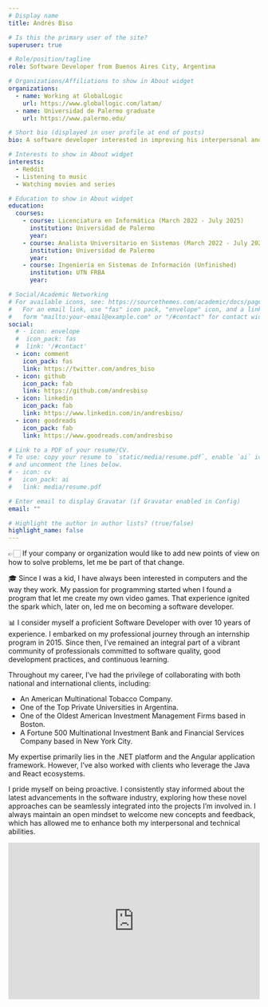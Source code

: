```yaml
---
# Display name
title: Andrés Biso

# Is this the primary user of the site?
superuser: true

# Role/position/tagline
role: Software Developer from Buenos Aires City, Argentina

# Organizations/Affiliations to show in About widget
organizations:
  - name: Working at GlobalLogic
    url: https://www.globallogic.com/latam/
  - name: Universidad de Palermo graduate
    url: https://www.palermo.edu/

# Short bio (displayed in user profile at end of posts)
bio: A software developer interested in improving his interpersonal and technical skills

# Interests to show in About widget
interests:
  - Reddit
  - Listening to music
  - Watching movies and series

# Education to show in About widget
education:
  courses:
    - course: Licenciatura en Informática (March 2022 - July 2025)
      institution: Universidad de Palermo
      year:
    - course: Analista Universitario en Sistemas (March 2022 - July 2023)
      institution: Universidad de Palermo
      year:
    - course: Ingeniería en Sistemas de Información (Unfinished)
      institution: UTN FRBA
      year:

# Social/Academic Networking
# For available icons, see: https://sourcethemes.com/academic/docs/page-builder/#icons
#   For an email link, use "fas" icon pack, "envelope" icon, and a link in the
#   form "mailto:your-email@example.com" or "/#contact" for contact widget.
social:
  # - icon: envelope
  #  icon_pack: fas
  #  link: '/#contact'
  - icon: comment
    icon_pack: fas
    link: https://twitter.com/andres_biso
  - icon: github
    icon_pack: fab
    link: https://github.com/andresbiso
  - icon: linkedin
    icon_pack: fab
    link: https://www.linkedin.com/in/andresbiso/
  - icon: goodreads
    icon_pack: fab
    link: https://www.goodreads.com/andresbiso

# Link to a PDF of your resume/CV.
# To use: copy your resume to `static/media/resume.pdf`, enable `ai` icons in `params.toml`,
# and uncomment the lines below.
# - icon: cv
#   icon_pack: ai
#   link: media/resume.pdf

# Enter email to display Gravatar (if Gravatar enabled in Config)
email: ""

# Highlight the author in author lists? (true/false)
highlight_name: false
---
```


👉🏻 If your company or organization would like to add new points of view on how to solve problems, let me be part of that change.

🎓 Since I was a kid, I have always been interested in computers and the way they work. My passion for programming started when I found a program that let me create my own video games. That experience ignited the spark which, later on, led me on becoming a software developer.

📊 I consider myself a proficient Software Developer with over 10 years of experience.
I embarked on my professional journey through an internship program in 2015. Since then, I’ve remained an integral part of a vibrant community of professionals committed to software quality, good development practices, and continuous learning.

Throughout my career, I’ve had the privilege of collaborating with both national and international clients, including:

- An American Multinational Tobacco Company.
- One of the Top Private Universities in Argentina.
- One of the Oldest American Investment Management Firms based in Boston.
- A Fortune 500 Multinational Investment Bank and Financial Services Company based in New York City.

My expertise primarily lies in the .NET platform and the Angular application framework. However, I’ve also worked with clients who leverage the Java and React ecosystems.

I pride myself on being proactive. I consistently stay informed about the latest advancements in the software industry, exploring how these novel approaches can be seamlessly integrated into the projects I’m involved in. I always maintain an open mindset to welcome new concepts and feedback, which has allowed me to enhance both my interpersonal and technical abilities.

<style>
.video-container { 
  position: relative; 
  padding-bottom: 56.25%; 
  padding-top: 30px; 
  height: 0; 
  overflow: hidden; 
}

.video-container iframe, .video-container object, .video-container embed { 
  position: absolute; 
  top: 0; 
  left: 0; 
  width: 100%; 
  height: 100%;
}
</style>

<div class="video-container">
  <iframe
  width="560"
  height="315"
  src="https://www.youtube.com/embed/Wz8zCM9fIDc" frameborder="0"
  allow="accelerometer; autoplay; encrypted-media; gyroscope; picture-in-picture"
  allowfullscreen>
  </iframe>
</div>
